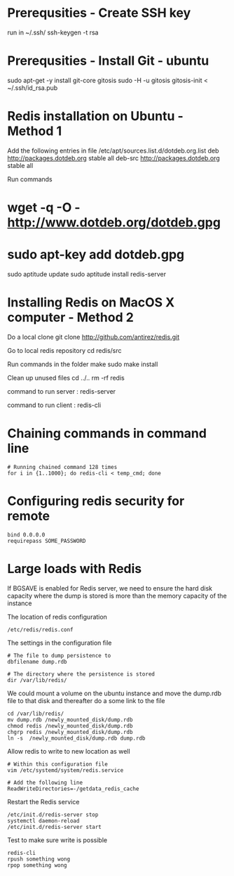 Prerequsities - Create SSH key
==============================================
run in ~/.ssh/
ssh-keygen -t rsa

Prerequsities - Install Git - ubuntu
==============================================
sudo apt-get -y install git-core gitosis
sudo -H -u gitosis gitosis-init < ~/.ssh/id_rsa.pub


Redis installation on Ubuntu - Method 1
===========================================================================
Add the following entries in file /etc/apt/sources.list.d/dotdeb.org.list
deb http://packages.dotdeb.org stable all
deb-src http://packages.dotdeb.org stable all

Run commands
# wget -q -O - http://www.dotdeb.org/dotdeb.gpg 
# sudo apt-key add dotdeb.gpg
sudo aptitude update
sudo aptitude install redis-server
    


Installing Redis on MacOS X computer - Method 2
===========================================================================
Do a local clone
    git clone http://github.com/antirez/redis.git
    
Go to local redis repository 
    cd redis/src
    
Run commands in the folder
    make
    sudo make install

Clean up unused files
    cd ../..
    rm -rf redis

command to run server : 
    redis-server

command to run client : 
    redis-cli


Chaining commands in command line
===========================================================================
```
# Running chained command 128 times
for i in {1..1000}; do redis-cli < temp_cmd; done
```

Configuring redis security for remote
===========================================================================
```
bind 0.0.0.0
requirepass SOME_PASSWORD
```

Large loads with Redis
===========================================================================
If BGSAVE is enabled for Redis server, we need to ensure the hard disk capacity where the dump is stored is more than the memory capacity of the instance

The location of redis configuration
```
/etc/redis/redis.conf
```

The settings in the configuration file
```
# The file to dump persistence to
dbfilename dump.rdb

# The directory where the persistence is stored
dir /var/lib/redis/
```

We could mount a volume on the ubuntu instance and move the dump.rdb file to that disk and thereafter do a some link to the file
```
cd /var/lib/redis/
mv dump.rdb /newly_mounted_disk/dump.rdb
chmod redis /newly_mounted_disk/dump.rdb
chgrp redis /newly_mounted_disk/dump.rdb
ln -s  /newly_mounted_disk/dump.rdb dump.rdb
```

Allow redis to write to new location as well 
```
# Within this configuration file
vim /etc/systemd/system/redis.service 

# Add the following line
ReadWriteDirectories=-/getdata_redis_cache
```

Restart the Redis service
```
/etc/init.d/redis-server stop
systemctl daemon-reload
/etc/init.d/redis-server start
```

Test to make sure write is possible
```
redis-cli
rpush something wong
rpop something wong
```